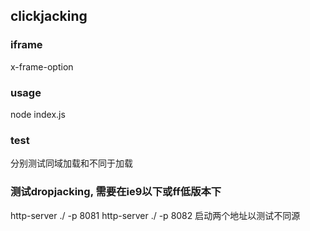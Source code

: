 
## clickjacking

### iframe
x-frame-option


### usage
node index.js

### test
分别测试同域加载和不同于加载


### 测试dropjacking, 需要在ie9以下或ff低版本下
http-server ./ -p 8081
http-server ./ -p 8082
启动两个地址以测试不同源

